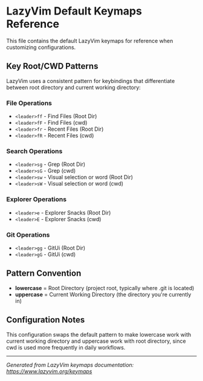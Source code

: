 # LazyVim Default Keymaps Reference

This file contains the default LazyVim keymaps for reference when customizing configurations.

## Key Root/CWD Patterns

LazyVim uses a consistent pattern for keybindings that differentiate between root directory and current working directory:

### File Operations
- `<leader>ff` - Find Files (Root Dir)
- `<leader>fF` - Find Files (cwd)
- `<leader>fr` - Recent Files (Root Dir)  
- `<leader>fR` - Recent Files (cwd)

### Search Operations
- `<leader>sg` - Grep (Root Dir)
- `<leader>sG` - Grep (cwd)
- `<leader>sw` - Visual selection or word (Root Dir)
- `<leader>sW` - Visual selection or word (cwd)

### Explorer Operations
- `<leader>e` - Explorer Snacks (Root Dir)
- `<leader>E` - Explorer Snacks (cwd)

### Git Operations
- `<leader>gg` - GitUi (Root Dir)
- `<leader>gG` - GitUi (cwd)

## Pattern Convention
- **lowercase** = Root Directory (project root, typically where .git is located)
- **uppercase** = Current Working Directory (the directory you're currently in)

## Configuration Notes
This configuration swaps the default pattern to make lowercase work with current working directory and uppercase work with root directory, since cwd is used more frequently in daily workflows.

---

*Generated from LazyVim keymaps documentation: https://www.lazyvim.org/keymaps*